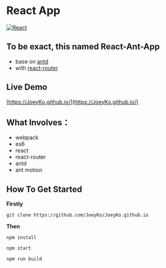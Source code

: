 # React App
[![React](https://cldup.com/dTxpPi9lDf.thumb.png)](https://facebook.github.io/react/)

## To be exact, this named React-Ant-App
  -  base on [antd](https://ant.design/)
  -  with [react-router](https://github.com/ReactTraining/react-router)

## Live Demo
[https://JoeyKo.github.io/](https://JoeyKo.github.io/)

## What Involves：
-  webpack
-  es6
-  react
-  react-router
-  antd
-  ant motion

## How To Get Started
**Firstly**
```
git clone https://github.com/JoeyKo/JoeyKo.github.io
```

**Then**
```
npm install

npm start

npm run build
```

